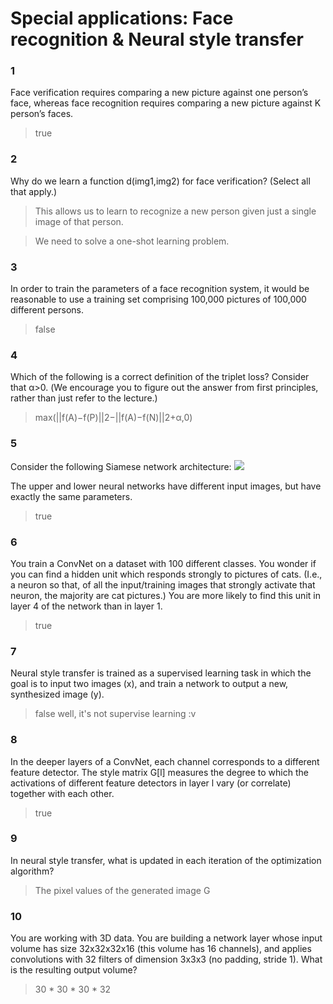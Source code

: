 # Special applications: Face recognition & Neural style transfer

### 1
Face verification requires comparing a new picture against one person’s face, whereas face recognition requires comparing a new picture against K person’s faces.

> true

### 2
Why do we learn a function d(img1,img2) for face verification? (Select all that apply.)

> This allows us to learn to recognize a new person given just a single image of that person.

> We need to solve a one-shot learning problem.

### 3
In order to train the parameters of a face recognition system, it would be reasonable to use a training set comprising 100,000 pictures of 100,000 different persons.

> false

### 4
Which of the following is a correct definition of the triplet loss? Consider that α>0. (We encourage you to figure out the answer from first principles, rather than just refer to the lecture.)

> max(||f(A)−f(P)||2−||f(A)−f(N)||2+α,0)

### 5

Consider the following Siamese network architecture:
![](https://d3c33hcgiwev3.cloudfront.net/imageAssetProxy.v1/xryVS70VEee3NhLzohKsog_98c778df87f041af9903bd66d2d98bbd_Screen-Shot-2017-10-29-at-6.57.51-PM.png?expiry=1511654400000&hmac=t0eeLXzbk-gW0_9en5UfS3Zu-G6R-CDJs3KigFJIVHM)

The upper and lower neural networks have different input images, but have exactly the same parameters.
> true

### 6

You train a ConvNet on a dataset with 100 different classes. You wonder if you can find a hidden unit which responds strongly to pictures of cats. (I.e., a neuron so that, of all the input/training images that strongly activate that neuron, the majority are cat pictures.) You are more likely to find this unit in layer 4 of the network than in layer 1.

> true

### 7
Neural style transfer is trained as a supervised learning task in which the goal is to input two images (x), and train a network to output a new, synthesized image (y).

> false
well, it's not supervise learning :v

### 8
In the deeper layers of a ConvNet, each channel corresponds to a different feature detector. The style matrix G[l] measures the degree to which the activations of different feature detectors in layer l vary (or correlate) together with each other.

> true

### 9
In neural style transfer, what is updated in each iteration of the optimization algorithm?

> The pixel values of the generated image G

### 10

You are working with 3D data. You are building a network layer whose input volume has size 32x32x32x16 (this volume has 16 channels), and applies convolutions with 32 filters of dimension 3x3x3 (no padding, stride 1). What is the resulting output volume?

> 30 * 30 * 30 * 32